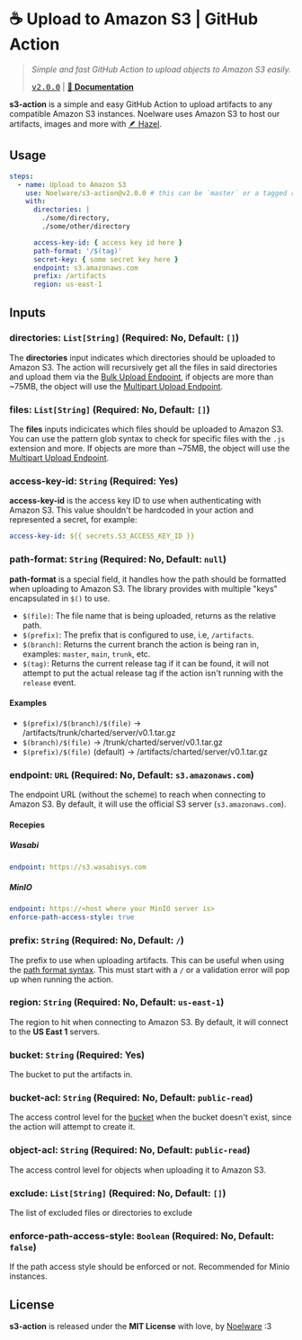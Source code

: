 # ☕ Upload to Amazon S3 | GitHub Action

> _Simple and fast GitHub Action to upload objects to Amazon S3 easily._
>
> <kbd><a href="https://github.com/Noelware/s3-action/releases/v2.0.0">v2.0.0</a></kbd> | [:scroll: **Documentation**](https://s3.noelware.org)

**s3-action** is a simple and easy GitHub Action to upload artifacts to any compatible Amazon S3 instances. Noelware uses Amazon S3 to host our artifacts, images and more with [:feather: Hazel](https://noelware.org/hazel).

## Usage

```yaml
steps:
  - name: Upload to Amazon S3
    use: Noelware/s3-action@v2.0.0 # this can be `master` or a tagged release
    with:
      directories: |
        ./some/directory,
        ./some/other/directory

      access-key-id: { access key id here }
      path-format: '/$(tag)'
      secret-key: { some secret key here }
      endpoint: s3.amazonaws.com
      prefix: /artifacts
      region: us-east-1
```

## Inputs

### directories: `List[String]` (Required: No, Default: `[]`)

The **directories** input indicates which directories should be uploaded to Amazon S3. The action will recursively get all the files in said directories and upload them via the [Bulk Upload Endpoint](#), if objects are more than ~75MB, the object will use the [Multipart Upload Endpoint](#).

### files: `List[String]` (Required: No, Default: `[]`)

The **files** inputs indicicates which files should be uploaded to Amazon S3. You can use the pattern glob syntax to check for specific files with the `.js` extension and more. If objects are more than ~75MB, the object will use the [Multipart Upload Endpoint](#).

### access-key-id: `String` (Required: Yes)

**access-key-id** is the access key ID to use when authenticating with Amazon S3. This value shouldn't be hardcoded in your action and represented a secret, for example:

```yaml
access-key-id: ${{ secrets.S3_ACCESS_KEY_ID }}
```

### path-format: `String` (Required: No, Default: `null`)

**path-format** is a special field, it handles how the path should be formatted when uploading to Amazon S3. The library provides with multiple "keys" encapsulated in `$()` to use.

- `$(file)`: The file name that is being uploaded, returns as the relative path.
- `$(prefix)`: The prefix that is configured to use, i.e, `/artifacts`.
- `$(branch)`: Returns the current branch the action is being ran in, examples: `master`, `main`, `trunk`, etc.
- `$(tag)`: Returns the current release tag if it can be found, it will not attempt to put the actual release tag if the action isn't running with the `release` event.

#### Examples

- `$(prefix)/$(branch)/$(file)` -> /artifacts/trunk/charted/server/v0.1.tar.gz
- `$(branch)/$(file)` -> /trunk/charted/server/v0.1.tar.gz
- `$(prefix)/$(file)` (default) -> /artifacts/charted/server/v0.1.tar.gz

### endpoint: `URL` (Required: No, Default: `s3.amazonaws.com`)

The endpoint URL (without the scheme) to reach when connecting to Amazon S3. By default, it will use the official S3 server (`s3.amazonaws.com`).

#### Recepies

##### Wasabi

```yaml
endpoint: https://s3.wasabisys.com
```

##### MinIO

```yaml
endpoint: https://<host where your MinIO server is>
enforce-path-access-style: true
```

### prefix: `String` (Required: No, Default: `/`)

The prefix to use when uploading artifacts. This can be useful when using the [path format syntax](#path-format-string-required-no). This must start with a `/` or a validation error will pop up when running the action.

### region: `String` (Required: No, Default: `us-east-1`)

The region to hit when connecting to Amazon S3. By default, it will connect to the **US East 1** servers.

### bucket: `String` (Required: Yes)

The bucket to put the artifacts in.

### bucket-acl: `String` (Required: No, Default: `public-read`)

The access control level for the [bucket](#bucket-string-required-yes) when the bucket doesn't exist, since the action will attempt to create it.

### object-acl: `String` (Required: No, Default: `public-read`)

The access control level for objects when uploading it to Amazon S3.

### exclude: `List[String]` (Required: No, Default: `[]`)

The list of excluded files or directories to exclude

### enforce-path-access-style: `Boolean` (Required: No, Default: `false`)

If the path access style should be enforced or not. Recommended for Minio instances.

## License

**s3-action** is released under the **MIT License** with love, by [Noelware](https://noelware.org) :3
